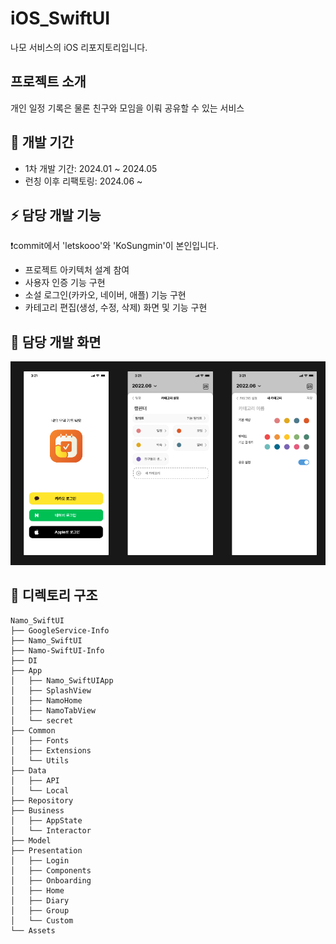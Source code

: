 # iOS_SwiftUI
나모 서비스의 iOS 리포지토리입니다.

## 프로젝트 소개
개인 일정 기록은 물론 친구와 모임을 이뤄 공유할 수 있는 서비스

## 📆 개발 기간
- 1차 개발 기간: 2024.01 ~ 2024.05
- 런칭 이후 리팩토링: 2024.06 ~ 

## ⚡ 담당 개발 기능
❗commit에서 'letskooo'와 'KoSungmin'이 본인입니다.
- 프로젝트 아키텍처 설계 참여
- 사용자 인증 기능 구현
- 소설 로그인(카카오, 네이버, 애플) 기능 구현
- 카테고리 편집(생성, 수정, 삭제) 화면 및 기능 구현

## 📱 담당 개발 화면
![담당 개발화면](https://github.com/letskooo/iOS_SwiftUI/blob/develop/image%2053-2.png)

## 📁 디렉토리 구조
```plaintext
Namo_SwiftUI
├── GoogleService-Info
├── Namo_SwiftUI
├── Namo-SwiftUI-Info
├── DI
├── App
│   ├── Namo_SwiftUIApp
│   ├── SplashView
│   ├── NamoHome
│   ├── NamoTabView
│   └── secret
├── Common
│   ├── Fonts
│   ├── Extensions
│   └── Utils
├── Data
│   ├── API
│   └── Local
├── Repository
├── Business
│   ├── AppState
│   └── Interactor
├── Model
├── Presentation
│   ├── Login
│   ├── Components
│   ├── Onboarding
│   ├── Home
│   ├── Diary
│   ├── Group
│   └── Custom
└── Assets
